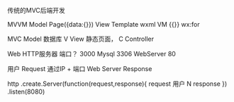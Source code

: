 传统的MVC后端开发


MVVM 
Model  Page({data:{}})
View   Template  wxml
VM   {{}}  wx:for

MVC Model  数据库
V View  静态页面，
C Controller  

Web HTTP服务器
端口？ 3000
Mysql  3306
WebServer 80

用户  Request 通过IP + 端口
Web Server Response

http
    .create.Server(function(request,response){
        request 用户 N
        response 
    })
    .listen(8080)
